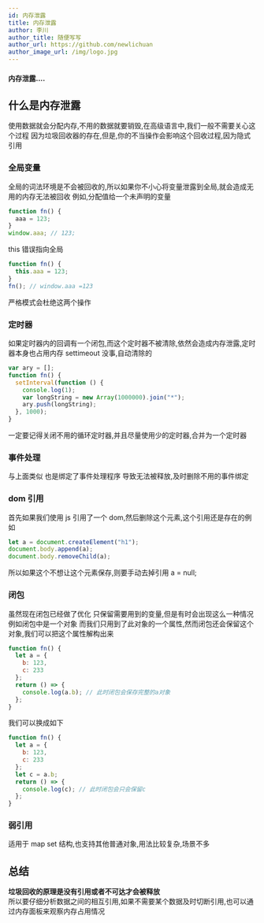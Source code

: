 ```yaml
---
id: 内存泄露
title: 内存泄露
author: 李川
author_title: 随便写写
author_url: https://github.com/newlichuan
author_image_url: /img/logo.jpg
---
```


#### 内存泄露....

<!--truncate-->

## 什么是内存泄露

使用数据就会分配内存,不用的数据就要销毁,在高级语言中,我们一般不需要关心这个过程
因为垃圾回收器的存在,但是,你的不当操作会影响这个回收过程,因为隐式引用

### 全局变量

全局的词法环境是不会被回收的,所以如果你不小心将变量泄露到全局,就会造成无用的内存无法被回收
例如,分配值给一个未声明的变量

```js
function fn() {
  aaa = 123;
}
window.aaa; // 123;
```

this 错误指向全局

```js
function fn() {
  this.aaa = 123;
}
fn(); // window.aaa =123
```

严格模式会杜绝这两个操作

### 定时器

如果定时器内的回调有一个闭包,而这个定时器不被清除,依然会造成内存泄露,定时器本身也占用内存
settimeout 没事,自动清除的

```js
var ary = [];
function fn() {
  setInterval(function () {
    console.log(1);
    var longString = new Array(1000000).join("*");
    ary.push(longString);
  }, 1000);
}
```

一定要记得关闭不用的循环定时器,并且尽量使用少的定时器,合并为一个定时器

### 事件处理

与上面类似 也是绑定了事件处理程序 导致无法被释放,及时删除不用的事件绑定

### dom 引用

首先如果我们使用 js 引用了一个 dom,然后删除这个元素,这个引用还是存在的例如

```js
let a = document.createElement("h1");
document.body.append(a);
document.body.removeChild(a);
```

所以如果这个不想让这个元素保存,则要手动去掉引用 a = null;

### 闭包

虽然现在闭包已经做了优化 只保留需要用到的变量,但是有时会出现这么一种情况  
例如闭包中是一个对象 而我们只用到了此对象的一个属性,然而闭包还会保留这个对象,我们可以把这个属性解构出来

```js
function fn() {
  let a = {
    b: 123,
    c: 233
  };
  return () => {
    console.log(a.b); // 此时闭包会保存完整的a对象
  };
}
```

我们可以换成如下

```js
function fn() {
  let a = {
    b: 123,
    c: 233
  };
  let c = a.b;
  return () => {
    console.log(c); // 此时闭包会只会保留c
  };
}
```

### 弱引用

适用于 map set 结构,也支持其他普通对象,用法比较复杂,场景不多

## 总结

**垃圾回收的原理是没有引用或者不可达才会被释放**  
所以要仔细分析数据之间的相互引用,如果不需要某个数据及时切断引用,也可以通过内存面板来观察内存占用情况
